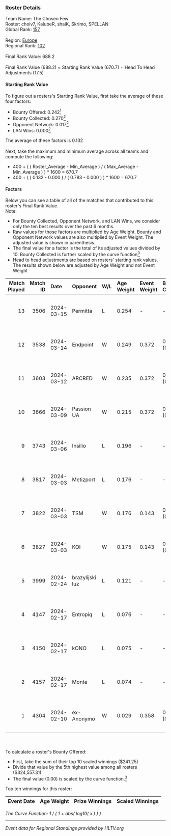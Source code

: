 ### Roster Details<br />
Team Name: The Chosen Few<br />
Roster: choiv7, KalubeR, shaiK, Skrimo, SPELLAN<br />
Global Rank: [157](../standings_global.md)<br />
<br />
Region: [Europe]( ../standings_europe.md)<br />
Regional Rank: [102]( ../standings_europe.md)<br />
<br />
Final Rank Value:  688.2<br />
<br />
Final Rank Value (688.2) = Starting Rank Value (670.7) + Head To Head Adjustments (17.5)<br />

#### Starting Rank Value<br />
To figure out a rosters's Starting Rank Value, first take the average of these four factors:<br />
- Bounty Offered: 0.242[<sup>1</sup>](#table2)
- Bounty Collected: 0.270[<sup>2</sup>](#table1)
- Opponent Network: 0.017[<sup>2</sup>](#table1)
- LAN Wins: 0.000[<sup>2</sup>](#table1)

The average of these factors is 0.132<br />
<br />
Next, take the maximum and minimum average across all teams and compute the following:<br />
- 400 + ( ( Roster_Average - Min_Average ) / ( Max_Average - Min_Average ) ) * 1600 = 670.7
- 400 + ( ( 0.132 - 0.000 ) / ( 0.783 - 0.000 ) ) * 1600 = 670.7


#### Factors<br />
Below you can see a table of all of the matches that contributed to this roster's Final Rank Value.<br />
Note:<br />

- For Bounty Collected, Opponent Network, and LAN Wins, we consider only the ten best results over the past 6 months.
- Raw values for those factors are multiplied by Age Weight. Bounty and Opponent Network values are also multiplied by Event Weight. The adjusted value is shown in parenthesis.
- The final value for a factor is the total of its adjusted values divided by 10. Bounty Collected is further scaled by the curve function[<sup>3</sup>](#curveFunction)
- Head to head adjustments are based on rosters' starting rank values. The results shown below are adjusted by Age Weight and not Event Weight
<span id="table1"></span><br />


| Match Played | Match ID | Date       | Opponent        | W/L | Age Weight | Event Weight | Bounty Collected | Opponent Network | LAN Wins  | H2H Adj. | Roster                                  |
| -: | -: | :- | :- | :- | :- | :- | :- | :- | :- | -: | :- |
|           13 |     3506 | 2024-03-15 | Permitta        | L   | 0.254      | -            | -                | -                | -         |    -1.42 | choiv7, KalubeR, shaiK, Skrimo, SPELLAN |
|           12 |     3538 | 2024-03-14 | Endpoint        | W   | 0.249      | 0.372        | 0.012 (0.001)    | 0.522 (0.048)    | 0 (0.000) |     5.92 | choiv7, KalubeR, shaiK, Skrimo, SPELLAN |
|           11 |     3603 | 2024-03-12 | ARCRED          | W   | 0.235      | 0.372        | 0.041 (0.004)    | 0.344 (0.030)    | 0 (0.000) |     5.46 | choiv7, KalubeR, shaiK, Skrimo, SPELLAN |
|           10 |     3666 | 2024-03-09 | Passion UA      | W   | 0.215      | 0.372        | 0.172 (0.014)    | 1.000 (0.080)    | 0 (0.000) |     6.13 | choiv7, KalubeR, shaiK, Skrimo, SPELLAN |
|            9 |     3743 | 2024-03-06 | Insilio         | L   | 0.196      | -            | -                | -                | -         |    -1.41 | choiv7, KalubeR, shaiK, Skrimo, SPELLAN |
|            8 |     3817 | 2024-03-03 | Metizport       | L   | 0.176      | -            | -                | -                | -         |    -1.20 | choiv7, KalubeR, shaiK, Skrimo, SPELLAN |
|            7 |     3822 | 2024-03-03 | TSM             | W   | 0.176      | 0.143        | 0.005 (0.000)    | 0.047 (0.001)    | 0 (0.000) |     2.78 | choiv7, KalubeR, shaiK, Skrimo, SPELLAN |
|            6 |     3827 | 2024-03-03 | KOI             | W   | 0.175      | 0.143        | 0.058 (0.001)    | 0.375 (0.009)    | 0 (0.000) |     5.04 | choiv7, KalubeR, shaiK, Skrimo, SPELLAN |
|            5 |     3999 | 2024-02-24 | brazylijski luz | L   | 0.121      | -            | -                | -                | -         |    -1.26 | choiv7, KalubeR, shaiK, Skrimo, SPELLAN |
|            4 |     4147 | 2024-02-17 | Entropiq        | L   | 0.076      | -            | -                | -                | -         |    -1.59 | choiv7, KalubeR, shaiK, Skrimo, SPELLAN |
|            3 |     4150 | 2024-02-17 | kONO            | L   | 0.075      | -            | -                | -                | -         |    -0.76 | choiv7, KalubeR, shaiK, Skrimo, SPELLAN |
|            2 |     4157 | 2024-02-17 | Monte           | L   | 0.074      | -            | -                | -                | -         |    -0.33 | choiv7, KalubeR, shaiK, Skrimo, SPELLAN |
|            1 |     4304 | 2024-02-10 | ex-Anonymo      | W   | 0.029      | 0.358        | 0.000 (0.000)    | 0.000 (0.000)    | 0 (0.000) |     0.17 | choiv7, KalubeR, shaiK, Skrimo, SPELLAN |

<br />
<span id="table2"></span><br />
To calculate a roster's Bounty Offered:<br />

- First, take the sum of their top 10 scaled winnings ($241.25)
- Divide that value by the 5th highest value among all rosters ($324,557.31)
- The final value (0.00) is scaled by the curve function.[<sup>3</sup>](#curveFunction)

Top ten winnings for this roster:<br />

| Event Date | Age Weight | Prize Winnings | Scaled Winnings |
| :- | -: | :- | :- |


<span id="curveFunction"></span>_The Curve Function: 1 / ( 1 + abs( log10( x ) ) )_<br />

---
_Event data for Regional Standings provided by HLTV.org_<br />
